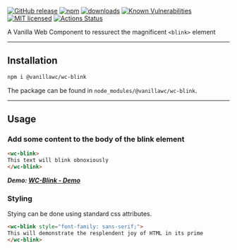 [![GitHub release](https://img.shields.io/github/v/release/vanillawc/wc-blink.svg)](https://github.com/vanillawc/wc-blink/releases)
[![npm](https://badgen.net/npm/v/@vanillawc/wc-blink)](https://www.npmjs.com/package/@vanillawc/wc-blink)
[![downloads](https://badgen.net/npm/dt/@vanillawc/wc-blink)](https://www.npmjs.com/package/@vanillawc/wc-blink)
[![Known Vulnerabilities](https://snyk.io/test/npm/@vanillawc/wc-blink/badge.svg)](https://snyk.io/test/npm/@vanillawc/wc-blink)
[![MIT licensed](https://img.shields.io/badge/license-MIT-blue.svg)](https://raw.githubusercontent.com/vanillawc/wc-blink/master/LICENSE)
[![Actions Status](https://github.com/vanillawc/wc-blink/workflows/Release/badge.svg)](https://github.com/vanillawc/wc-blink/actions)

A Vanilla Web Component to ressurect the magnificent `<blink>` element

 <!-- TODO: Add video graphic here -->

-----

## Installation

```sh
npm i @vanillawc/wc-blink
```

The package can be found in `node_modules/@vanillawc/wc-blink`.

-----

## Usage

### Add some content to the body of the blink element

```html
<wc-blink>
This text will blink obnoxiously
</wc-blink>
```

***Demo: [WC-Blink - Demo][]***

### Styling

Stying can be done using standard css attributes.

```html
<wc-blink style="font-family: sans-serif;">
This will demonstrate the resplendent joy of HTML in its prime
</wc-blink>
```

[WC-Blink - Demo]: https://vanillawc.github.io/wc-blink/demo/index.html